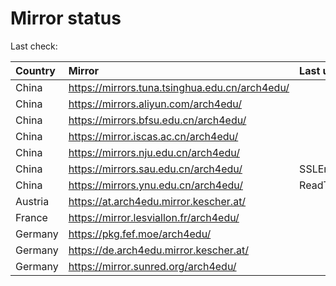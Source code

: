 <script src="./time.js"></script>
# Mirror status
Last check: <script type="text/javascript">localize(1686827665.3178022);</script>

|Country|Mirror|Last update|
|:------|:-----|:----------|
|China|https://mirrors.tuna.tsinghua.edu.cn/arch4edu/|<script type="text/javascript">localize(1686810655);</script>|
|China|https://mirrors.aliyun.com/arch4edu/|<script type="text/javascript">localize(1686724401);</script>|
|China|https://mirrors.bfsu.edu.cn/arch4edu/|<script type="text/javascript">localize(1686767385);</script>|
|China|https://mirror.iscas.ac.cn/arch4edu/|<script type="text/javascript">localize(1686810655);</script>|
|China|https://mirrors.nju.edu.cn/arch4edu/|<script type="text/javascript">localize(1686767385);</script>|
|China|https://mirrors.sau.edu.cn/arch4edu/|SSLError|
|China|https://mirrors.ynu.edu.cn/arch4edu/|ReadTimeout|
|Austria|https://at.arch4edu.mirror.kescher.at/|<script type="text/javascript">localize(1686767385);</script>|
|France|https://mirror.lesviallon.fr/arch4edu/|<script type="text/javascript">localize(1686767385);</script>|
|Germany|https://pkg.fef.moe/arch4edu/|<script type="text/javascript">localize(1686767385);</script>|
|Germany|https://de.arch4edu.mirror.kescher.at/|<script type="text/javascript">localize(1686767385);</script>|
|Germany|https://mirror.sunred.org/arch4edu/|<script type="text/javascript">localize(1686767385);</script>|

<script src="./tablefilter/tablefilter.js"></script>
<script src="./table.js"></script>